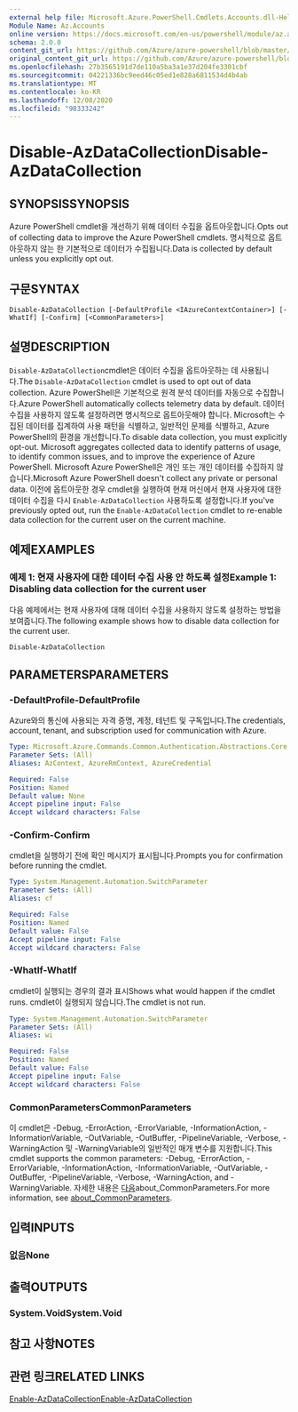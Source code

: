 ```yaml
---
external help file: Microsoft.Azure.PowerShell.Cmdlets.Accounts.dll-Help.xml
Module Name: Az.Accounts
online version: https://docs.microsoft.com/en-us/powershell/module/az.accounts/disable-azdatacollection
schema: 2.0.0
content_git_url: https://github.com/Azure/azure-powershell/blob/master/src/Accounts/Accounts/help/Disable-AzDataCollection.md
original_content_git_url: https://github.com/Azure/azure-powershell/blob/master/src/Accounts/Accounts/help/Disable-AzDataCollection.md
ms.openlocfilehash: 27b3565191d7de110a5ba3a1e37d204fe3301cbf
ms.sourcegitcommit: 04221336bc9eed46c05ed1e828a6811534d4b4ab
ms.translationtype: MT
ms.contentlocale: ko-KR
ms.lasthandoff: 12/08/2020
ms.locfileid: "98333242"
---
```

# <span data-ttu-id="0bd5a-101">Disable-AzDataCollection</span><span class="sxs-lookup"><span data-stu-id="0bd5a-101">Disable-AzDataCollection</span></span>

## <span data-ttu-id="0bd5a-102">SYNOPSIS</span><span class="sxs-lookup"><span data-stu-id="0bd5a-102">SYNOPSIS</span></span>
<span data-ttu-id="0bd5a-103">Azure PowerShell cmdlet을 개선하기 위해 데이터 수집을 옵트아웃합니다.</span><span class="sxs-lookup"><span data-stu-id="0bd5a-103">Opts out of collecting data to improve the Azure PowerShell cmdlets.</span></span> <span data-ttu-id="0bd5a-104">명시적으로 옵트아웃하지 않는 한 기본적으로 데이터가 수집됩니다.</span><span class="sxs-lookup"><span data-stu-id="0bd5a-104">Data is collected by default unless you explicitly opt out.</span></span>

## <span data-ttu-id="0bd5a-105">구문</span><span class="sxs-lookup"><span data-stu-id="0bd5a-105">SYNTAX</span></span>

```
Disable-AzDataCollection [-DefaultProfile <IAzureContextContainer>] [-WhatIf] [-Confirm] [<CommonParameters>]
```

## <span data-ttu-id="0bd5a-106">설명</span><span class="sxs-lookup"><span data-stu-id="0bd5a-106">DESCRIPTION</span></span>

<span data-ttu-id="0bd5a-107">`Disable-AzDataCollection`cmdlet은 데이터 수집을 옵트아웃하는 데 사용됩니다.</span><span class="sxs-lookup"><span data-stu-id="0bd5a-107">The `Disable-AzDataCollection` cmdlet is used to opt out of data collection.</span></span> <span data-ttu-id="0bd5a-108">Azure PowerShell은 기본적으로 원격 분석 데이터를 자동으로 수집합니다.</span><span class="sxs-lookup"><span data-stu-id="0bd5a-108">Azure PowerShell automatically collects telemetry data by default.</span></span> <span data-ttu-id="0bd5a-109">데이터 수집을 사용하지 않도록 설정하려면 명시적으로 옵트아웃해야 합니다. Microsoft는 수집된 데이터를 집계하여 사용 패턴을 식별하고, 일반적인 문제를 식별하고, Azure PowerShell의 환경을 개선합니다.</span><span class="sxs-lookup"><span data-stu-id="0bd5a-109">To disable data collection, you must explicitly opt-out. Microsoft aggregates collected data to identify patterns of usage, to identify common issues, and to improve the experience of Azure PowerShell.</span></span> <span data-ttu-id="0bd5a-110">Microsoft Azure PowerShell은 개인 또는 개인 데이터를 수집하지 않습니다.</span><span class="sxs-lookup"><span data-stu-id="0bd5a-110">Microsoft Azure PowerShell doesn't collect any private or personal data.</span></span> <span data-ttu-id="0bd5a-111">이전에 옵트아웃한 경우 cmdlet을 실행하여 현재 머신에서 현재 사용자에 대한 데이터 수집을 다시 `Enable-AzDataCollection` 사용하도록 설정합니다.</span><span class="sxs-lookup"><span data-stu-id="0bd5a-111">If you've previously opted out, run the `Enable-AzDataCollection` cmdlet to re-enable data collection for the current user on the current machine.</span></span>

## <span data-ttu-id="0bd5a-112">예제</span><span class="sxs-lookup"><span data-stu-id="0bd5a-112">EXAMPLES</span></span>

### <span data-ttu-id="0bd5a-113">예제 1: 현재 사용자에 대한 데이터 수집 사용 안 하도록 설정</span><span class="sxs-lookup"><span data-stu-id="0bd5a-113">Example 1: Disabling data collection for the current user</span></span>

<span data-ttu-id="0bd5a-114">다음 예제에서는 현재 사용자에 대해 데이터 수집을 사용하지 않도록 설정하는 방법을 보여줍니다.</span><span class="sxs-lookup"><span data-stu-id="0bd5a-114">The following example shows how to disable data collection for the current user.</span></span>

```powershell
Disable-AzDataCollection
```

## <span data-ttu-id="0bd5a-115">PARAMETERS</span><span class="sxs-lookup"><span data-stu-id="0bd5a-115">PARAMETERS</span></span>

### <span data-ttu-id="0bd5a-116">-DefaultProfile</span><span class="sxs-lookup"><span data-stu-id="0bd5a-116">-DefaultProfile</span></span>

<span data-ttu-id="0bd5a-117">Azure와의 통신에 사용되는 자격 증명, 계정, 테넌트 및 구독입니다.</span><span class="sxs-lookup"><span data-stu-id="0bd5a-117">The credentials, account, tenant, and subscription used for communication with Azure.</span></span>

```yaml
Type: Microsoft.Azure.Commands.Common.Authentication.Abstractions.Core.IAzureContextContainer
Parameter Sets: (All)
Aliases: AzContext, AzureRmContext, AzureCredential

Required: False
Position: Named
Default value: None
Accept pipeline input: False
Accept wildcard characters: False
```

### <span data-ttu-id="0bd5a-118">-Confirm</span><span class="sxs-lookup"><span data-stu-id="0bd5a-118">-Confirm</span></span>

<span data-ttu-id="0bd5a-119">cmdlet을 실행하기 전에 확인 메시지가 표시됩니다.</span><span class="sxs-lookup"><span data-stu-id="0bd5a-119">Prompts you for confirmation before running the cmdlet.</span></span>

```yaml
Type: System.Management.Automation.SwitchParameter
Parameter Sets: (All)
Aliases: cf

Required: False
Position: Named
Default value: False
Accept pipeline input: False
Accept wildcard characters: False
```

### <span data-ttu-id="0bd5a-120">-WhatIf</span><span class="sxs-lookup"><span data-stu-id="0bd5a-120">-WhatIf</span></span>

<span data-ttu-id="0bd5a-121">cmdlet이 실행되는 경우의 결과 표시</span><span class="sxs-lookup"><span data-stu-id="0bd5a-121">Shows what would happen if the cmdlet runs.</span></span> <span data-ttu-id="0bd5a-122">cmdlet이 실행되지 않습니다.</span><span class="sxs-lookup"><span data-stu-id="0bd5a-122">The cmdlet is not run.</span></span>

```yaml
Type: System.Management.Automation.SwitchParameter
Parameter Sets: (All)
Aliases: wi

Required: False
Position: Named
Default value: False
Accept pipeline input: False
Accept wildcard characters: False
```

### <span data-ttu-id="0bd5a-123">CommonParameters</span><span class="sxs-lookup"><span data-stu-id="0bd5a-123">CommonParameters</span></span>

<span data-ttu-id="0bd5a-124">이 cmdlet은 -Debug, -ErrorAction, -ErrorVariable, -InformationAction, -InformationVariable, -OutVariable, -OutBuffer, -PipelineVariable, -Verbose, -WarningAction 및 -WarningVariable의 일반적인 매개 변수를 지원합니다.</span><span class="sxs-lookup"><span data-stu-id="0bd5a-124">This cmdlet supports the common parameters: -Debug, -ErrorAction, -ErrorVariable, -InformationAction, -InformationVariable, -OutVariable, -OutBuffer, -PipelineVariable, -Verbose, -WarningAction, and -WarningVariable.</span></span> <span data-ttu-id="0bd5a-125">자세한 내용은 [다음](/powershell/module/microsoft.powershell.core/about/about_commonparameters)about_CommonParameters.</span><span class="sxs-lookup"><span data-stu-id="0bd5a-125">For more information, see [about_CommonParameters](/powershell/module/microsoft.powershell.core/about/about_commonparameters).</span></span>

## <span data-ttu-id="0bd5a-126">입력</span><span class="sxs-lookup"><span data-stu-id="0bd5a-126">INPUTS</span></span>

### <span data-ttu-id="0bd5a-127">없음</span><span class="sxs-lookup"><span data-stu-id="0bd5a-127">None</span></span>

## <span data-ttu-id="0bd5a-128">출력</span><span class="sxs-lookup"><span data-stu-id="0bd5a-128">OUTPUTS</span></span>

### <span data-ttu-id="0bd5a-129">System.Void</span><span class="sxs-lookup"><span data-stu-id="0bd5a-129">System.Void</span></span>

## <span data-ttu-id="0bd5a-130">참고 사항</span><span class="sxs-lookup"><span data-stu-id="0bd5a-130">NOTES</span></span>

## <span data-ttu-id="0bd5a-131">관련 링크</span><span class="sxs-lookup"><span data-stu-id="0bd5a-131">RELATED LINKS</span></span>

[<span data-ttu-id="0bd5a-132">Enable-AzDataCollection</span><span class="sxs-lookup"><span data-stu-id="0bd5a-132">Enable-AzDataCollection</span></span>](./Enable-AzDataCollection.md)
